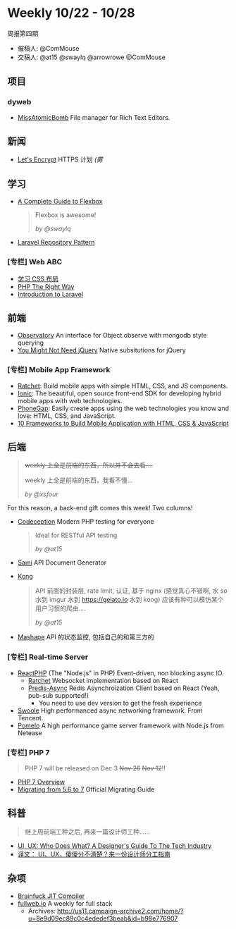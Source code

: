 # Weekly 10/22 - 10/28

周报第四期

- 催稿人: @ComMouse
- 交稿人: @at15 @swaylq @arrowrowe @ComMouse

## 项目

### dyweb

- [MissAtomicBomb](https://github.com/at15/MissAtomicBomb) File manager for Rich Text Editors.

## 新闻

- [Let's Encrypt](https://letsencrypt.org/) HTTPS 计划 *(雾*

## 学习

- [A Complete Guide to Flexbox](https://css-tricks.com/snippets/css/a-guide-to-flexbox/)

    > Flexbox is awesome!
    >
    > *by @swaylq*

- [Laravel Repository Pattern](http://vegibit.com/laravel-repository-pattern/)

### [专栏] Web ABC

- [学习 CSS 布局](http://zh.learnlayout.com/)
- [PHP The Right Way](http://www.phptherightway.com/)
- [Introduction to Laravel](http://laravelbook.com/laravel-introduction/)

## 前端

- [Observatory](https://github.com/mikesizz/observatory) An interface for Object.observe with mongodb style querying
- [You Might Not Need jQuery](http://youmightnotneedjquery.com/) Native subsitutions for jQuery

### [专栏] Mobile App Framework

- [Ratchet](http://goratchet.com/): Build mobile apps with simple HTML‚ CSS‚ and JS components.
- [Ionic](http://ionicframework.com/): The beautiful, open source front-end SDK for developing hybrid mobile apps with web technologies.
- [PhoneGap](http://phonegap.com/): Easily create apps using the web technologies you know and love: HTML, CSS, and JavaScript.
- [10 Frameworks to Build Mobile Application with HTML, CSS & JavaScript](http://www.hongkiat.com/blog/mobile-frameworks/)

## 后端

> ~~weekly 上全是前端的东西，所以并不会去看....~~
>
> weekly 上全是前端的东西，我看不懂...
>
> *by @xsfour*

For this reason, a back-end gift comes this week! Two columns!

- [Codeception](https://github.com/Codeception/Codeception) Modern PHP testing for everyone

    >Ideal for RESTful API testing
    >
    >*by @at15*

- [Sami](https://github.com/FriendsOfPHP/Sami) API Document Generator
- [Kong](https://github.com/Mashape/kong/)

    > API 前面的封装层, rate limit, 认证, 基于 nginx (感觉真心不错啊, 水 so 水到 imgur 水到 https://gelato.io 水到 kong) 应该有种可以模仿某个用户习惯的爬虫....
    >
    > *by @at15*

- [Mashape](https://www.apianalytics.com/) API 的状态监控, 包括自己的和第三方的

### [专栏] Real-time Server

- [ReactPHP](http://reactphp.org/) (The "Node.js" in PHP) Event-driven, non blocking async IO.
    - [Ratchet](http://socketo.me/) Websocket implementation based on React
    - [Predis-Async](https://github.com/nrk/predis-async) Redis Asynchroization Client based on React (Yeah, pub-sub supported!)
        - You need to use dev version to get the fresh experience
- [Swoole](http://www.swoole.com/) High performanced async networking framework. From Tencent.
- [Pomelo](http://pomelo.netease.com/) A high performance game server framework with Node.js from Netease

### [专栏] PHP 7

> PHP 7 will be released on Dec 3 ~~Nov 26~~ ~~Nov 12~~!!

- [PHP 7 Overview](https://github.com/tpunt/PHP7-Reference)
- [Migrating from 5.6 to 7](http://php.net/manual/zh/migration70.php) Official Migrating Guide

## 科普

> 继上周前端工种之后, 再来一篇设计师工种......

- [UI, UX: Who Does What? A Designer's Guide To The Tech Industry](http://www.fastcodesign.com/3032719/ui-ux-who-does-what-a-designers-guide-to-the-tech-industry#rd?sukey=66d4519b2d3854cdafcd2915e190b65e2b0da63560d8e66b02790c4978f937953cf337d40623c3142f2d57379244fb3a)
- [译文： UI、UX，傻傻分不清楚？来一份设计师分工指南](http://mp.weixin.qq.com/s?__biz=MjM5NTMzNzg3NA==&mid=209995928&idx=1&sn=e43f829c4863bdafb16e0b2dc3f9401f&scene=23&srcid=1012xAdwIg35dDASVaygmGtw#rd)

## 杂项

- [Brainfuck JIT Compiler](https://github.com/nickdesaulniers/bf_interpreter_jit_compiler)
- [fullweb.io](http://fullweb.io/) A weekly for full stack
    - Archives: http://us11.campaign-archive2.com/home/?u=8e9d09ec89c0c4ededef3beab&id=b98e776907
